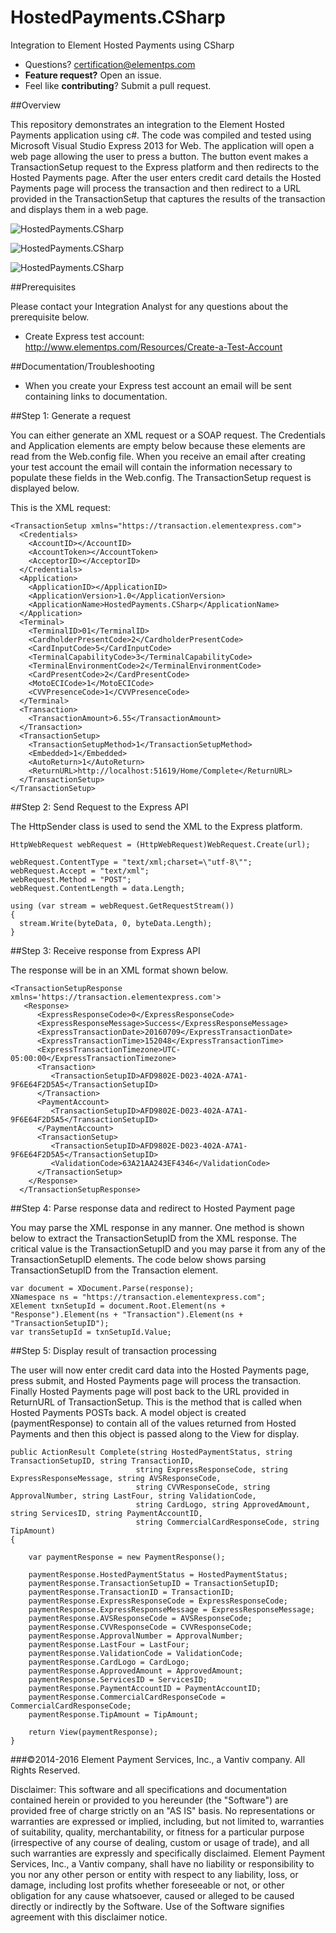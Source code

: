 # HostedPayments.CSharp

Integration to Element Hosted Payments using CSharp

* Questions?  certification@elementps.com
* **Feature request?** Open an issue.
* Feel like **contributing**?  Submit a pull request.

##Overview

This repository demonstrates an integration to the Element Hosted Payments application using c#.  The code was compiled and tested using Microsoft Visual Studio Express 2013 for Web.  The application will open a web page allowing the user to press a button.  The button event makes a TransactionSetup request to the Express platform and then redirects to the Hosted Payments page.  After the user enters credit card details the Hosted Payments page will process the transaction and then redirect to a URL provided in the TransactionSetup that captures the results of the transaction and displays them in a web page.

![HostedPayments.CSharp](https://github.com/ElementPS/HostedPayments.CSharp/blob/master/screenshot1.PNG)

![HostedPayments.CSharp](https://github.com/ElementPS/HostedPayments.CSharp/blob/master/screenshot2.PNG)

![HostedPayments.CSharp](https://github.com/ElementPS/HostedPayments.CSharp/blob/master/screenshot3.PNG)

##Prerequisites

Please contact your Integration Analyst for any questions about the prerequisite below.

* Create Express test account: http://www.elementps.com/Resources/Create-a-Test-Account

##Documentation/Troubleshooting

* When you create your Express test account an email will be sent containing links to documentation.

##Step 1: Generate a request

You can either generate an XML request or a SOAP request.  The Credentials and Application elements are empty below because these elements are read from the Web.config file.  When you receive an email after creating your test account the email will contain the information necessary to populate these fields in the Web.config.  The TransactionSetup request is displayed below.

This is the XML request:

```
<TransactionSetup xmlns="https://transaction.elementexpress.com">
  <Credentials>
    <AccountID></AccountID>
    <AccountToken></AccountToken>
    <AcceptorID></AcceptorID>
  </Credentials>
  <Application>
    <ApplicationID></ApplicationID>
    <ApplicationVersion>1.0</ApplicationVersion>
    <ApplicationName>HostedPayments.CSharp</ApplicationName>
  </Application>
  <Terminal>
    <TerminalID>01</TerminalID>
    <CardholderPresentCode>2</CardholderPresentCode>
    <CardInputCode>5</CardInputCode>
    <TerminalCapabilityCode>3</TerminalCapabilityCode>
    <TerminalEnvironmentCode>2</TerminalEnvironmentCode>
    <CardPresentCode>2</CardPresentCode>
    <MotoECICode>1</MotoECICode>
    <CVVPresenceCode>1</CVVPresenceCode>
  </Terminal>
  <Transaction>
    <TransactionAmount>6.55</TransactionAmount>
  </Transaction>
  <TransactionSetup>
    <TransactionSetupMethod>1</TransactionSetupMethod>
    <Embedded>1</Embedded>
    <AutoReturn>1</AutoReturn>
    <ReturnURL>http://localhost:51619/Home/Complete</ReturnURL>
  </TransactionSetup>
</TransactionSetup>

```

##Step 2: Send Request to the Express API

The HttpSender class is used to send the XML to the Express platform.

```
HttpWebRequest webRequest = (HttpWebRequest)WebRequest.Create(url);

webRequest.ContentType = "text/xml;charset=\"utf-8\"";
webRequest.Accept = "text/xml";
webRequest.Method = "POST";
webRequest.ContentLength = data.Length;

using (var stream = webRequest.GetRequestStream())
{
  stream.Write(byteData, 0, byteData.Length);
}
```

##Step 3: Receive response from Express API

The response will be in an XML format shown below.

```
<TransactionSetupResponse xmlns='https://transaction.elementexpress.com'>
   <Response>
      <ExpressResponseCode>0</ExpressResponseCode>
      <ExpressResponseMessage>Success</ExpressResponseMessage>
      <ExpressTransactionDate>20160709</ExpressTransactionDate>
      <ExpressTransactionTime>152048</ExpressTransactionTime>
      <ExpressTransactionTimezone>UTC-05:00:00</ExpressTransactionTimezone>
      <Transaction>
         <TransactionSetupID>AFD9802E-D023-402A-A7A1-9F6E64F2D5A5</TransactionSetupID>
      </Transaction>
      <PaymentAccount>
         <TransactionSetupID>AFD9802E-D023-402A-A7A1-9F6E64F2D5A5</TransactionSetupID>
      </PaymentAccount>
      <TransactionSetup>
         <TransactionSetupID>AFD9802E-D023-402A-A7A1-9F6E64F2D5A5</TransactionSetupID>
         <ValidationCode>63A21AA243EF4346</ValidationCode>
      </TransactionSetup>
    </Response>
  </TransactionSetupResponse>
```

##Step 4: Parse response data and redirect to Hosted Payment page

You may parse the XML response in any manner.  One method is shown below to extract the TransactionSetupID from the XML response.  The critical value is the TransactionSetupID and you may parse it from any of the TransactionSetupID elements.  The code below shows parsing TransactionSetupID from the Transaction element.

```
var document = XDocument.Parse(response);
XNamespace ns = "https://transaction.elementexpress.com";
XElement txnSetupId = document.Root.Element(ns + "Response").Element(ns + "Transaction").Element(ns + "TransactionSetupID");
var transSetupId = txnSetupId.Value;
```

##Step 5: Display result of transaction processing

The user will now enter credit card data into the Hosted Payments page, press submit, and Hosted Payments page will process the transaction.  Finally Hosted Payments page will post back to the URL provided in ReturnURL of TransactionSetup.  This is the method that is called when Hosted Payments POSTs back.  A model object is created (paymentResponse) to contain all of the values returned from Hosted Payments and then this object is passed along to the View for display.

```
public ActionResult Complete(string HostedPaymentStatus, string TransactionSetupID, string TransactionID,
                            string ExpressResponseCode, string ExpressResponseMessage, string AVSResponseCode,
                            string CVVResponseCode, string ApprovalNumber, string LastFour, string ValidationCode,
                            string CardLogo, string ApprovedAmount, string ServicesID, string PaymentAccountID,
                            string CommercialCardResponseCode, string TipAmount)
{

    var paymentResponse = new PaymentResponse();
    
    paymentResponse.HostedPaymentStatus = HostedPaymentStatus;
    paymentResponse.TransactionSetupID = TransactionSetupID;
    paymentResponse.TransactionID = TransactionID;
    paymentResponse.ExpressResponseCode = ExpressResponseCode;
    paymentResponse.ExpressResponseMessage = ExpressResponseMessage;
    paymentResponse.AVSResponseCode = AVSResponseCode;
    paymentResponse.CVVResponseCode = CVVResponseCode;
    paymentResponse.ApprovalNumber = ApprovalNumber;
    paymentResponse.LastFour = LastFour;
    paymentResponse.ValidationCode = ValidationCode;
    paymentResponse.CardLogo = CardLogo;
    paymentResponse.ApprovedAmount = ApprovedAmount;
    paymentResponse.ServicesID = ServicesID;
    paymentResponse.PaymentAccountID = PaymentAccountID;
    paymentResponse.CommercialCardResponseCode = CommercialCardResponseCode;
    paymentResponse.TipAmount = TipAmount;

    return View(paymentResponse);
}
```

###©2014-2016 Element Payment Services, Inc., a Vantiv company. All Rights Reserved.

Disclaimer:
This software and all specifications and documentation contained herein or provided to you hereunder (the "Software") are provided free of charge strictly on an "AS IS" basis. No representations or warranties are expressed or implied, including, but not limited to, warranties of suitability, quality, merchantability, or fitness for a particular purpose (irrespective of any course of dealing, custom or usage of trade), and all such warranties are expressly and specifically disclaimed. Element Payment Services, Inc., a Vantiv company, shall have no liability or responsibility to you nor any other person or entity with respect to any liability, loss, or damage, including lost profits whether foreseeable or not, or other obligation for any cause whatsoever, caused or alleged to be caused directly or indirectly by the Software. Use of the Software signifies agreement with this disclaimer notice.

